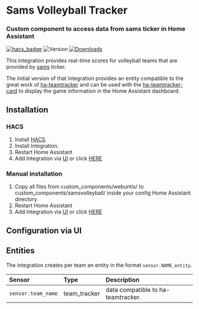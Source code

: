 # Sams Volleyball Tracker

### Custom component to access data from sams ticker in Home Assistant

[![hacs_badge](https://img.shields.io/badge/HACS-Default-orange.svg)](https://github.com/custom-components/hacs)
![Version](https://img.shields.io/github/v/release/kloemi/ha-sams-volleyball)
[![Downloads](https://img.shields.io/github/downloads/kloemi/ha-sams-volleyball/total)](https://tooomm.github.io/github-release-stats/?username=kloemi&repository=ha-sams-volleyball)

This integration provides real-time scores for volleyball teams that are provided by [sams](http://www.sams-server.de/) ticker.

The initial version of that integration provides an entity compatible to the great work of [ha-teamtracker](https://github.com/vasqued2/ha-teamtracker) and can be used with the [ha-teamtracker-card](https://github.com/vasqued2/ha-teamtracker-card) to display the game information in the Home Assistant dashboard.

## Installation

### HACS

1. Install [HACS](https://github.com/custom-components/hacs).
2. Install Integration.
3. Restart Home Assistant
4. Add Integration via [UI](https://my.home-assistant.io/redirect/integrations/) or click [HERE](https://my.home-assistant.io/redirect/config_flow_start/?domain=samsvolleyball)

### Manual installation 

1. Copy all files from custom_components/webuntis/ to custom_components/samsvolleyball/ inside your config Home Assistant directory.
2. Restart Home Assistant
4. Add Integration via [UI](https://my.home-assistant.io/redirect/integrations/) or click [HERE](https://my.home-assistant.io/redirect/config_flow_start/?domain=samsvolleyball)

## Configuration via UI

## Entities

The integration creates per team an entity in the format `sensor.NAME_entity`.

|Sensor  |Type|Description
|:-----------|:---|:------------
|`sensor.team_name`| team_tracker | data compatible to ha-teamtracker.
